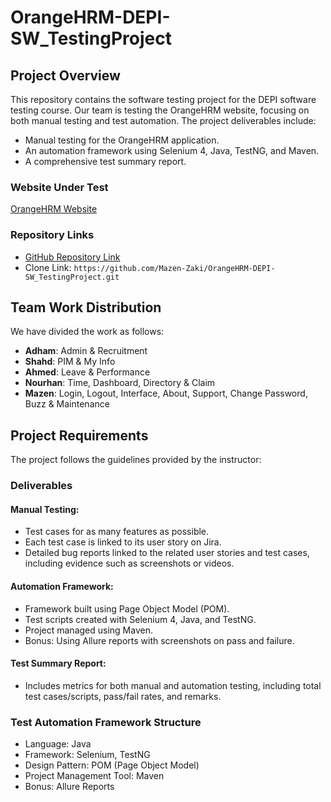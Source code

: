 # OrangeHRM-DEPI-SW_TestingProject

## Project Overview

This repository contains the software testing project for the DEPI software testing course. Our team is testing the OrangeHRM website, focusing on both manual testing and test automation. The project deliverables include:

- Manual testing for the OrangeHRM application.
- An automation framework using Selenium 4, Java, TestNG, and Maven.
- A comprehensive test summary report.

### Website Under Test

[OrangeHRM Website](https://www.orangehrm.com/)

### Repository Links

- [GitHub Repository Link](https://github.com/Mazen-Zaki/OrangeHRM-DEPI-SW_TestingProject)
- Clone Link: `https://github.com/Mazen-Zaki/OrangeHRM-DEPI-SW_TestingProject.git`

## Team Work Distribution

We have divided the work as follows:

- **Adham**: Admin & Recruitment
- **Shahd**: PIM & My Info
- **Ahmed**: Leave & Performance
- **Nourhan**: Time, Dashboard, Directory & Claim
- **Mazen**: Login, Logout, Interface, About, Support, Change Password, Buzz & Maintenance

## Project Requirements

The project follows the guidelines provided by the instructor:

### Deliverables

#### Manual Testing:

- Test cases for as many features as possible.
- Each test case is linked to its user story on Jira.
- Detailed bug reports linked to the related user stories and test cases, including evidence such as screenshots or videos.

#### Automation Framework:

- Framework built using Page Object Model (POM).
- Test scripts created with Selenium 4, Java, and TestNG.
- Project managed using Maven.
- Bonus: Using Allure reports with screenshots on pass and failure.

#### Test Summary Report:

- Includes metrics for both manual and automation testing, including total test cases/scripts, pass/fail rates, and remarks.

### Test Automation Framework Structure

- Language: Java
- Framework: Selenium, TestNG
- Design Pattern: POM (Page Object Model)
- Project Management Tool: Maven
- Bonus: Allure Reports
